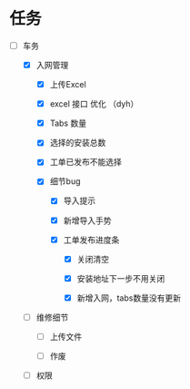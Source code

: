 # 任务

- [ ] 车务

  - [x] 入网管理
  
    - [X] 上传Excel
    
    - [X] excel 接口 优化 （dyh）
    
    - [X] Tabs 数量
    
    - [X] 选择的安装总数
    
    - [X] 工单已发布不能选择
    
    - [X] 细节bug
       
       - [X] 导入提示
       
       - [X] 新增导入手势
       
       - [X] 工单发布进度条
          
           - [X] 关闭清空
           
           - [X] 安装地址下一步不用关闭
           
           - [X] 新增入网，tabs数量没有更新
           
  - [ ] 维修细节
  
    - [ ] 上传文件
    
    - [ ] 作废
    
  - [ ] 权限